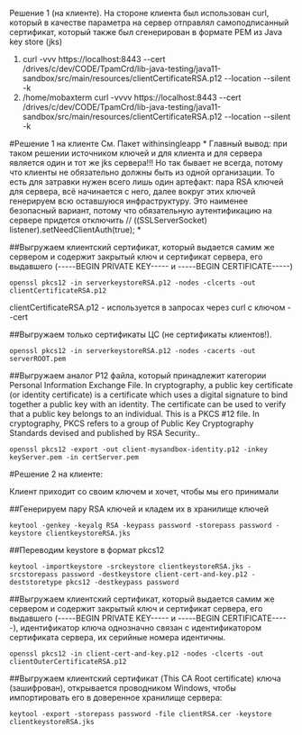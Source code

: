 Решение 1 (на клиенте). На стороне клиента был использован curl, который в качестве параметра на сервер отправлял самоподписанный сертификат, который также был сгенерирован в формате PEM из Java key store (jks)

1) curl -vvv https://localhost:8443 --cert /drives/c/dev/CODE/TpamCrd/lib-java-testing/java11-sandbox/src/main/resources/clientCertificateRSA.p12 --location --silent -k
2) /home/mobaxterm  curl -vvvv https://localhost:8443 --cert /drives/c/dev/CODE/TpamCrd/lib-java-testing/java11-sandbox/src/main/resources/clientCertificateRSA.p12 --location --silent -k


#Решение 1 на клиенте 
См. Пакет withinsingleapp
*
Главный вывод: при таком решении источником ключей и для клиента и для сервера является один и тот же jks сервера!!! Но так бывает не всегда, потому что клиенты не обязательно должны быть из одной организации.
То есть для затравки нужен всего лишь один артефакт: пара RSA ключей для сервера, всё начинается с него, далее вокруг этих ключей генерируем всю оставшуюся инфраструктуру.
Это наименее безопасный вариант, потому что обязательную аутентификацию на сервере придется отключить
//    ((SSLServerSocket) listener).setNeedClientAuth(true);
*


##Выгружаем клиентский сертификат, который выдается самим же сервером и содержит закрытый ключ и сертификат сервера, его выдавшего (-----BEGIN PRIVATE KEY----- и -----BEGIN CERTIFICATE-----)
```
openssl pkcs12 -in serverkeystoreRSA.p12 -nodes -clcerts -out clientCertificateRSA.p12
```
clientCertificateRSA.p12 - используется в запросах через curl с ключом --cert

##Выгружаем только сертификаты ЦС (не сертификаты клиентов!).
```
openssl pkcs12 -in serverkeystoreRSA.p12 -nodes -cacerts -out serverROOT.pem
```
##Выгружаем аналог P12 файла, который  принадлежит категории Personal Information Exchange File. In cryptography, a public key certificate (or identity certificate) is a certificate which uses a digital signature to bind together a public key with an identity. The certificate can be used to verify that a public key belongs to an individual. This is a PKCS #12 file. In cryptography, PKCS refers to a group of Public Key Cryptography Standards devised and published by RSA Security..
```
openssl pkcs12 -export -out client-mysandbox-identity.p12 -inkey keyServer.pem -in certServer.pem
```


#Решение 2 на клиенте:

Клиент приходит со своим ключем и хочет, чтобы мы его принимали

##Генерируем пару RSA ключей и кладем их в хранилище ключей
```
keytool -genkey -keyalg RSA -keypass password -storepass password -keystore clientkeystoreRSA.jks
```
##Переводим keystore в формат pkcs12
```
keytool -importkeystore -srckeystore clientkeystoreRSA.jks -srcstorepass password -destkeystore client-cert-and-key.p12 -deststoretype pkcs12 -destkeypass password
```
##Выгружаем клиентский сертификат, который выдается самим же сервером и содержит закрытый ключ и сертификат сервера, его выдавшего (-----BEGIN PRIVATE KEY----- и -----BEGIN CERTIFICATE-----), идентификатор ключа однозначно связан с идентификатором сертификата сервера, их серийные номера идентичны.
```
openssl pkcs12 -in client-cert-and-key.p12 -nodes -clcerts -out clientOuterCertificateRSA.p12
```
##Выгружаем клиентский сертификат (This CA Root certificate) ключа (зашифрован), открывается проводником Windows, чтобы импортировать его в доверенное хранилище сервера:
```
keytool -export -storepass password -file clientRSA.cer -keystore clientkeystoreRSA.jks
```
